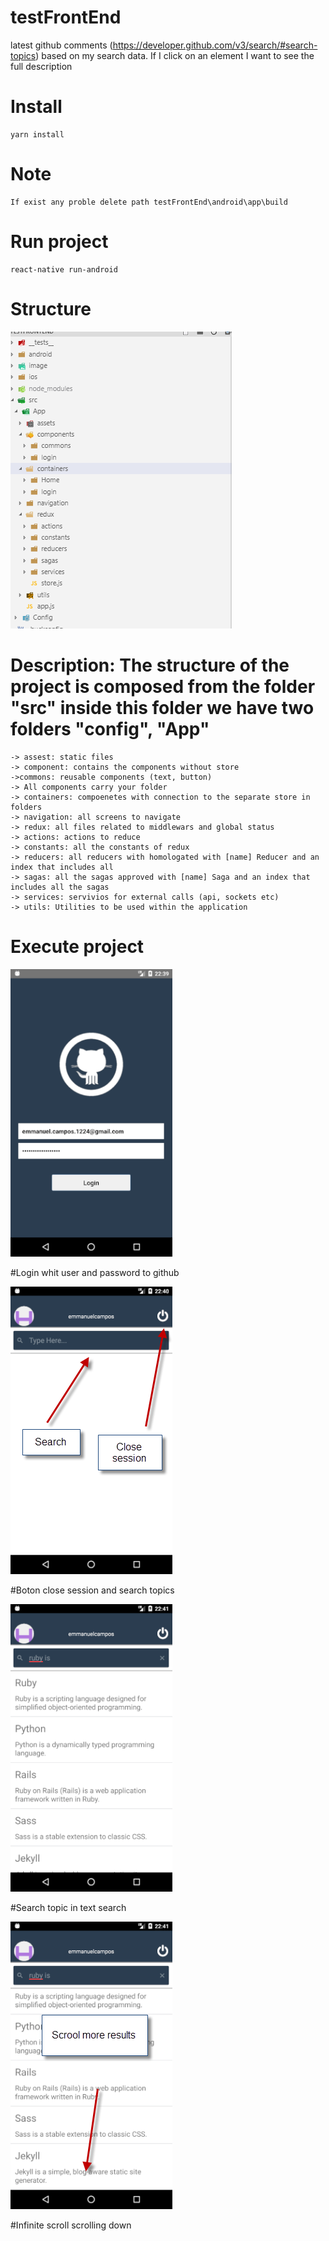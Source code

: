 # testFrontEnd
 latest github comments (https://developer.github.com/v3/search/#search-topics) based on my search data.  If I click on an element I want to see the full description

# Install
 	yarn install

# Note
	If exist any proble delete path testFrontEnd\android\app\build
 
# Run project
 	react-native run-android
 
 # Structure
 ![alt text](https://github.com/emmanuelcampos/testFrontEnd/blob/master/image/3.png)
 
 # Description: The structure of the project is composed from the folder "src" inside this folder we have two folders "config", "App"

	-> assest: static files
	-> component: contains the components without store  
	->commons: reusable components (text, button)
	-> All components carry your folder
	-> containers: compoenetes with connection to the separate store in folders
	-> navigation: all screens to navigate
	-> redux: all files related to middlewars and global status
	-> actions: actions to reduce
	-> constants: all the constants of redux
	-> reducers: all reducers with homologated with [name] Reducer and an index that includes all
	-> sagas: all the sagas approved with [name] Saga and an index that includes all the sagas
	-> services: servivios for external calls (api, sockets etc)
	-> utils: Utilities to be used within the application
 
# Execute project	
![alt text](https://github.com/emmanuelcampos/testFrontEnd/blob/master/image/4.png)

#Login whit user and password to github

![alt text](https://github.com/emmanuelcampos/testFrontEnd/blob/master/image/5.png)

#Boton close session and search topics

![alt text](https://github.com/emmanuelcampos/testFrontEnd/blob/master/image/6.png)

#Search topic in text search

![alt text](https://github.com/emmanuelcampos/testFrontEnd/blob/master/image/7.png)

#Infinite scroll scrolling down
 
 	


